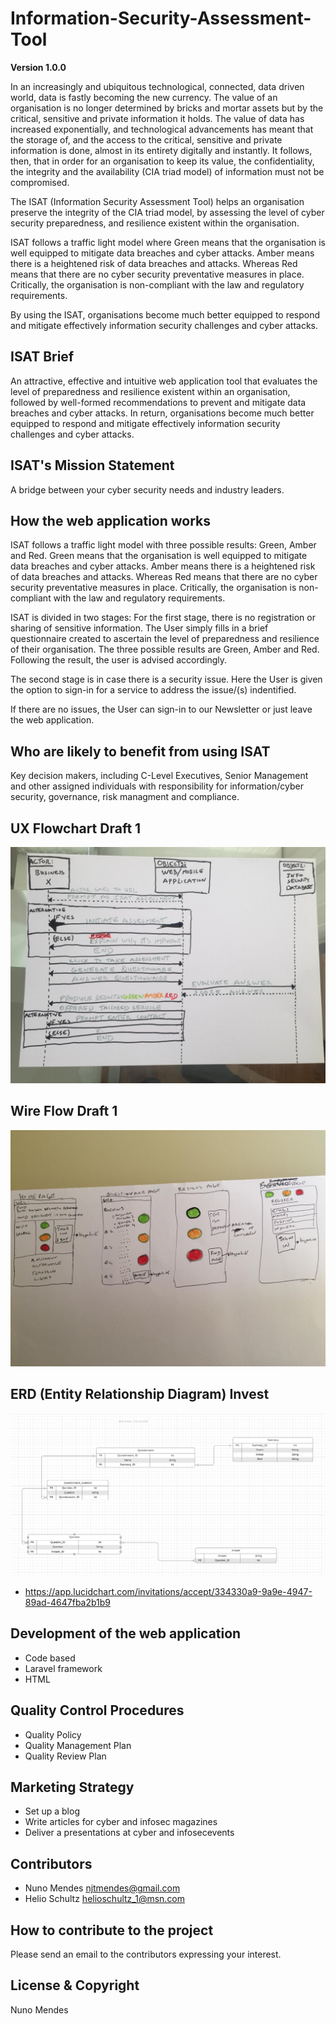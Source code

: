 # Information-Security-Assessment-Tool

**Version 1.0.0**

In an increasingly and ubiquitous technological, connected, data driven world, data is fastly becoming the new currency. The value of an organisation is no longer determined by bricks and mortar assets but by the critical, sensitive and private information it holds. The value of data has increased exponentially, and technological advancements has meant that the storage of, and the access to the critical, sensitive and private information is done, almost in its entirety digitally and instantly. It follows, then, that in order for an organisation to keep its value, the confidentiality, the integrity and the availability (CIA triad model) of information must not be compromised.

The ISAT (Information Security Assessment Tool) helps an organisation preserve the integrity of the CIA triad model, by assessing the level of cyber security preparedness, and resilience existent within the organisation.

ISAT follows a traffic light model where Green means that the organisation is well equipped to mitigate data breaches and cyber attacks. Amber means there is a heightened risk of data breaches and attacks. Whereas Red means that there are no cyber security preventative measures in place. Critically, the organisation is non-compliant with the law and regulatory requirements.

By using the ISAT, organisations become much better equipped to respond and mitigate effectively information security challenges and cyber attacks. 

## ISAT Brief 

An attractive, effective and intuitive web application tool that evaluates the level of preparedness and resilience existent within an organisation, followed by well-formed recommendations to  prevent and mitigate data breaches and cyber attacks. In return, organisations become much better equipped to respond and mitigate effectively information security challenges and cyber attacks. 

## ISAT's Mission Statement

A bridge between your cyber security needs and industry leaders.

## How the web application works

ISAT follows a traffic light model with three possible results: Green, Amber and Red. Green means that the organisation is well equipped to mitigate data breaches and cyber attacks. Amber means there is a heightened risk of data breaches and attacks. Whereas Red means that there are no cyber security preventative measures in place. Critically, the organisation is non-compliant with the law and regulatory requirements.

ISAT is divided in two stages: For the first stage, there is no registration or sharing of sensitive information. The User simply fills in a brief questionnaire created to ascertain the level of preparedness and resilience of their organisation. The three possible results are Green, Amber and Red. Following the result, the user is advised accordingly. 

The second stage is in case there is a security issue. Here the User is given the option to sign-in for a service to address the issue/(s) indentified.

If there are no issues, the User can sign-in to our Newsletter or just leave the web application.

## Who are likely to benefit from using ISAT

Key decision makers, including C-Level Executives, Senior Management and other assigned individuals with responsibility for information/cyber security, governance, risk managment and compliance.

## UX Flowchart Draft 1

![](./images/ux-flow.jpeg)

## Wire Flow Draft 1

![](./images/wire-flow.jpeg)

## ERD (Entity Relationship Diagram) Invest 

![](./development/erd-invest.PNG)


- <https://app.lucidchart.com/invitations/accept/334330a9-9a9e-4947-89ad-4647fba2b1b9> 

## Development of the web application

- Code based
- Laravel framework
- HTML

## Quality Control Procedures

- Quality Policy
- Quality Management Plan
- Quality Review Plan

## Marketing Strategy

- Set up a blog
- Write articles for cyber and infosec magazines
- Deliver a presentations at cyber and infosecevents

## Contributors

- Nuno Mendes <njtmendes@gmail.com>
- Helio Schultz <helioschultz_1@msn.com>

## How to contribute to the project

Please send an email to the contributors expressing your interest.

## License & Copyright

Nuno Mendes
